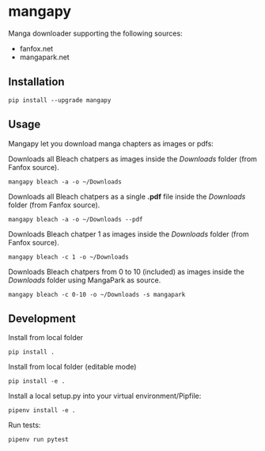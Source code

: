 # mangapy

Manga downloader supporting the following sources:

- fanfox.net
- mangapark.net

## Installation

```
pip install --upgrade mangapy
```

## Usage

Mangapy let you download manga chapters as images or pdfs:

Downloads all Bleach chatpers as images inside the *Downloads* folder (from Fanfox source).
```
mangapy bleach -a -o ~/Downloads
```

Downloads all Bleach chatpers as a single **.pdf** file inside the *Downloads* folder (from Fanfox source).
```
mangapy bleach -a -o ~/Downloads --pdf
```

Downloads Bleach chatper 1 as images inside the *Downloads* folder (from Fanfox source).
```
mangapy bleach -c 1 -o ~/Downloads
```

Downloads Bleach chatpers from 0 to 10 (included) as images inside the *Downloads* folder using MangaPark as source.
```
mangapy bleach -c 0-10 -o ~/Downloads -s mangapark
```

## Development

Install from local folder

```
pip install .
```

Install from local folder (editable mode)

```
pip install -e .
```

Install a local setup.py into your virtual environment/Pipfile:

```
pipenv install -e .
```

Run tests:

```
pipenv run pytest
```